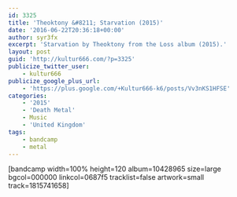 ```yaml
---
id: 3325
title: 'Theoktony &#8211; Starvation (2015)'
date: '2016-06-22T20:36:18+00:00'
author: syr3fx
excerpt: 'Starvation by Theoktony from the Loss album (2015).'
layout: post
guid: 'http://kultur666.com/?p=3325'
publicize_twitter_user:
    - kultur666
publicize_google_plus_url:
    - 'https://plus.google.com/+Kultur666-k6/posts/Vv3nKS1HFSE'
categories:
    - '2015'
    - 'Death Metal'
    - Music
    - 'United Kingdom'
tags:
    - bandcamp
    - metal
---
```


\[bandcamp width=100% height=120 album=10428965 size=large bgcol=000000 linkcol=0687f5 tracklist=false artwork=small track=1815741658\]